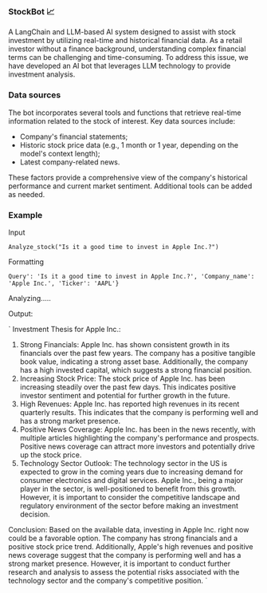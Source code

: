 ### StockBot 📈

A LangChain and LLM-based AI system designed to assist with stock investment by utilizing real-time and historical financial data. As a retail investor without a finance background, understanding complex financial terms can be challenging and time-consuming. To address this issue, we have developed an AI bot that leverages LLM technology to provide investment analysis.

### Data sources

The bot incorporates several tools and functions that retrieve real-time information related to the stock of interest. Key data sources include:
- Company's financial statements;
- Historic stock price data (e.g., 1 month or 1 year, depending on the model's context length);
- Latest company-related news.

These factors provide a comprehensive view of the company's historical performance and current market sentiment. Additional tools can be added as needed.

### Example

Input

`Analyze_stock("Is it a good time to invest in Apple Inc.?")`

Formatting

`Query': 'Is it a good time to invest in Apple Inc.?', 'Company_name': 'Apple Inc.', 'Ticker': 'AAPL'}`

Analyzing.....

Output:

`
Investment Thesis for Apple Inc.:

1. Strong Financials: Apple Inc. has shown consistent growth in its financials over the past few years. The company has a positive tangible book value, indicating a strong asset base. Additionally, the company has a high invested capital, which suggests a strong financial position.
2. Increasing Stock Price: The stock price of Apple Inc. has been increasing steadily over the past few days. This indicates positive investor sentiment and potential for further growth in the future.
3. High Revenues: Apple Inc. has reported high revenues in its recent quarterly results. This indicates that the company is performing well and has a strong market presence.
4. Positive News Coverage: Apple Inc. has been in the news recently, with multiple articles highlighting the company's performance and prospects. Positive news coverage can attract more investors and potentially drive up the stock price.
5. Technology Sector Outlook: The technology sector in the US is expected to grow in the coming years due to increasing demand for consumer electronics and digital services. Apple Inc., being a major player in the sector, is well-positioned to benefit from this growth. However, it is important to consider the competitive landscape and regulatory environment of the sector before making an investment decision.

Conclusion:
Based on the available data, investing in Apple Inc. right now could be a favorable option. The company has strong financials and a positive stock price trend. Additionally, Apple's high revenues and positive news coverage suggest that the company is performing well and has a strong market presence. However, it is important to conduct further research and analysis to assess the potential risks associated with the technology sector and the company's competitive position.
`
